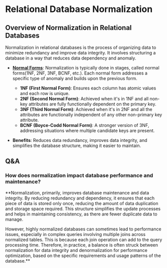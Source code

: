 # Relational Database Normalization

## Overview of Normalization in Relational Databases

Normalization in relational databases is the process of organizing data to minimize redundancy and improve data
integrity. It involves structuring a database in a way that reduces data dependency and anomaly.

- **[Normal Forms](../data-schema-management.md#normal-forms)**: Normalization is typically done in stages, called
  normal forms(1NF, 2NF, 3NF, BCNF, etc.). Each normal form addresses a specific type of anomaly and builds upon the
  previous form.
    - **1NF (First Normal Form)**: Ensures each column has atomic values and each row is unique.
    - **2NF (Second Normal Form)**: Achieved when it's in 1NF and all non-key attributes are fully functionally
      dependent on the primary key.
    - **3NF (Third Normal Form)**: Achieved when it's in 2NF and all the attributes are functionally independent of any
      other non-primary key attribute.
    - **BCNF (Boyce-Codd Normal Form)**: A stronger version of 3NF, addressing situations where multiple candidate keys
      are present.

- **Benefits**: Reduces data redundancy, improves data integrity, and simplifies the database structure, making it
  easier to maintain.

## Q&A

### How does normalization impact database performance and maintenance?

**Normalization, primarily, improves database maintenance and data integrity. By reducing redundancy and dependency, it
ensures that each piece of data is stored only once, reducing the amount of data duplication and storage space required.
This structure simplifies the update processes and helps in maintaining consistency, as there are fewer duplicate data
to manage.

However, highly normalized databases can sometimes lead to performance issues, especially in complex queries involving
multiple joins across normalized tables. This is because each join operation can add to the query processing time.
Therefore, in practice, a balance is often struck between normalization for data integrity and denormalization for
performance optimization, based on the specific requirements and usage patterns of the database.**
